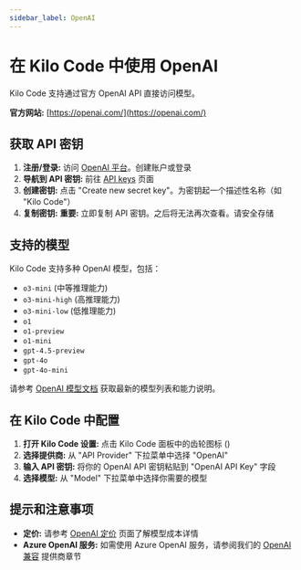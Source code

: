 ```yaml
---
sidebar_label: OpenAI
---
```


# 在 Kilo Code 中使用 OpenAI

Kilo Code 支持通过官方 OpenAI API 直接访问模型。

**官方网站:** [https://openai.com/](https://openai.com/)

## 获取 API 密钥

1. **注册/登录:** 访问 [OpenAI 平台](https://platform.openai.com/)。创建账户或登录
2. **导航到 API 密钥:** 前往 [API keys](https://platform.openai.com/api-keys) 页面
3. **创建密钥:** 点击 "Create new secret key"。为密钥起一个描述性名称（如 "Kilo Code"）
4. **复制密钥:** **重要:** 立即复制 API 密钥。之后将无法再次查看。请安全存储

## 支持的模型

Kilo Code 支持多种 OpenAI 模型，包括：

* `o3-mini` (中等推理能力)
* `o3-mini-high` (高推理能力) 
* `o3-mini-low` (低推理能力)
* `o1`
* `o1-preview`
* `o1-mini`
* `gpt-4.5-preview`
* `gpt-4o`
* `gpt-4o-mini`

请参考 [OpenAI 模型文档](https://platform.openai.com/docs/models) 获取最新的模型列表和能力说明。

## 在 Kilo Code 中配置

1. **打开 Kilo Code 设置:** 点击 Kilo Code 面板中的齿轮图标 (<Codicon name="gear" />)
2. **选择提供商:** 从 "API Provider" 下拉菜单中选择 "OpenAI"
3. **输入 API 密钥:** 将你的 OpenAI API 密钥粘贴到 "OpenAI API Key" 字段
4. **选择模型:** 从 "Model" 下拉菜单中选择你需要的模型

## 提示和注意事项

* **定价:** 请参考 [OpenAI 定价](https://openai.com/pricing) 页面了解模型成本详情
* **Azure OpenAI 服务:** 如需使用 Azure OpenAI 服务，请参阅我们的 [OpenAI 兼容](/providers/openai-compatible) 提供商章节